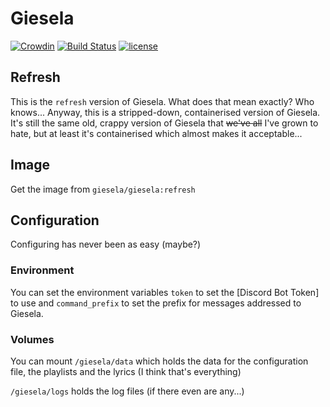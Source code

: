 # Giesela

[![Crowdin](https://d322cqt584bo4o.cloudfront.net/giesela/localized.svg)](https://crowdin.com/project/giesela)
[![Build Status](https://travis-ci.org/GieselaDev/Giesela.svg?branch=refresh)](https://travis-ci.org/GieselaDev/Giesela)
[![license](https://img.shields.io/github/license/mashape/apistatus.svg)](https://github.com/GieselaDev/Giesela/blob/master/LICENSE)

## Refresh
This is the `refresh` version of Giesela. What does that mean exactly? Who knows...
Anyway, this is a stripped-down, containerised version of Giesela. It's still the same
old, crappy version of Giesela that ~~we've all~~  I've grown to hate, but at least it's
containerised which almost makes it acceptable...

## Image
Get the image from `giesela/giesela:refresh`


## Configuration
Configuring has never been as easy (maybe?)

### Environment
You can set the environment variables `token` to set the [Discord Bot Token] to use
and `command_prefix` to set the prefix for messages addressed to Giesela.

### Volumes
You can mount `/giesela/data` which holds the data for the configuration file,
the playlists and the lyrics (I think that's everything)

`/giesela/logs` holds the log files (if there even are any...)